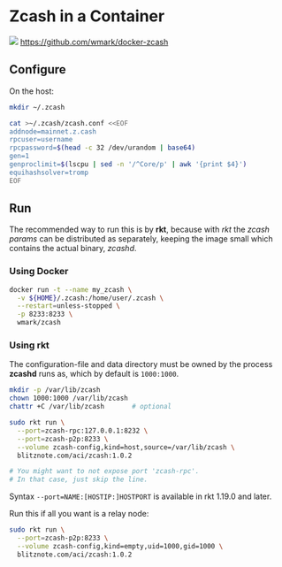 # Zcash in a Container

[![](https://images.microbadger.com/badges/image/wmark/zcash.svg)](https://microbadger.com/images/wmark/zcash "Get your own image badge on microbadger.com")
https://github.com/wmark/docker-zcash

## Configure
On the host:

```bash
mkdir ~/.zcash

cat >~/.zcash/zcash.conf <<EOF
addnode=mainnet.z.cash
rpcuser=username
rpcpassword=$(head -c 32 /dev/urandom | base64)
gen=1
genproclimit=$(lscpu | sed -n '/^Core/p' | awk '{print $4}')
equihashsolver=tromp
EOF
```

## Run

The recommended way to run this is by **rkt**,
because with *rkt* the *zcash params* can be distributed as separately,
keeping the image small which contains the actual binary, *zcashd*.

### Using Docker

```bash
docker run -t --name my_zcash \
  -v ${HOME}/.zcash:/home/user/.zcash \
  --restart=unless-stopped \
  -p 8233:8233 \
  wmark/zcash
```

### Using rkt

The configuration-file and data directory must be owned by the process
**zcashd** runs as, which by default is `1000:1000`.

```bash
mkdir -p /var/lib/zcash
chown 1000:1000 /var/lib/zcash
chattr +C /var/lib/zcash       # optional

sudo rkt run \
  --port=zcash-rpc:127.0.0.1:8232 \
  --port=zcash-p2p:8233 \
  --volume zcash-config,kind=host,source=/var/lib/zcash \
  blitznote.com/aci/zcash:1.0.2

# You might want to not expose port 'zcash-rpc'.
# In that case, just skip the line.
```

Syntax `--port=NAME:[HOSTIP:]HOSTPORT` is available in rkt 1.19.0 and later.

Run this if all you want is a relay node:

```bash
sudo rkt run \
  --port=zcash-p2p:8233 \
  --volume zcash-config,kind=empty,uid=1000,gid=1000 \
  blitznote.com/aci/zcash:1.0.2
```
